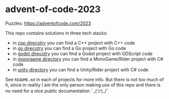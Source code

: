 # advent-of-code-2023

Puzzles: https://adventofcode.com/2023

This repo contains solutions in three tech stacks:

- in [cpp direcotry](cpp/) you can find a C++ project with C++ code
- in [go direcotry](go/) you can find a Go project with Go code
- in [godot direcotry](godot/) you can find a Godot project with GDScript code
- in [monogame directory](monogame/) you can find a MonoGame/Rider project with C# code
- in [unity directory](unity/) you can find a Unity/Rider project with C# code

See `README.md` in each of projects for more info. But there is not too much of it, since in reality I am the only person making use of this repo and there is no need for a nice public documentation ¯\_(ツ)_/¯
